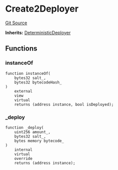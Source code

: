 # Create2Deployer
[Git Source](https://github.com/ContractLabs/foundry-bountykinds-contract/blob/67e6855d3beabdf242cc0b51d9e53b087a5235b9/src/oz-custom/internal/DeterministicDeployer.sol)

**Inherits:**
[DeterministicDeployer](/src/oz-custom/internal/DeterministicDeployer.sol/abstract.DeterministicDeployer.md)


## Functions
### instanceOf


```solidity
function instanceOf(
    bytes32 salt_,
    bytes32 bytecodeHash_
)
    external
    view
    virtual
    returns (address instance, bool isDeployed);
```

### _deploy


```solidity
function _deploy(
    uint256 amount_,
    bytes32 salt_,
    bytes memory bytecode_
)
    internal
    virtual
    override
    returns (address instance);
```

